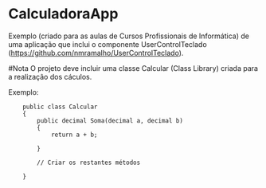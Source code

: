 # CalculadoraApp
Exemplo (criado para as aulas de Cursos Profissionais de Informática) de uma aplicação que inclui o componente UserControlTeclado (https://github.com/nmramalho/UserControlTeclado).

#Nota
O projeto deve incluir uma classe Calcular (Class Library) criada para a realização dos cáculos.

Exemplo:
```
    public class Calcular
    {
        public decimal Soma(decimal a, decimal b)
        {
            return a + b;

        }

        // Criar os restantes métodos

    }
 ```
